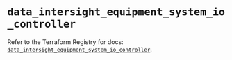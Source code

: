 # `data_intersight_equipment_system_io_controller`

Refer to the Terraform Registry for docs: [`data_intersight_equipment_system_io_controller`](https://registry.terraform.io/providers/ciscodevnet/intersight/1.0.71/docs/data-sources/equipment_system_io_controller).
